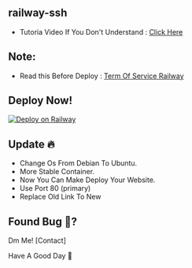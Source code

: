 ## railway-ssh
* Tutoria Video If You Don't Understand : [Click Here](https://youtu.be/5u1J-EqSLwk)
## Note:
* Read this Before Deploy : [Term Of Service Railway](https://railway.app/legal/fair-use)

## Deploy Now!
[![Deploy on Railway](https://railway.app/button.svg)](https://railway.app/new/template/QV_3HO?referralCode=AWGaGe)

## Update 🔥
* Change Os From Debian To Ubuntu.
* More Stable Container.
* Now You Can Make Deploy Your Website.
* Use Port 80 (primary)
* Replace Old Link To New

## Found Bug 🐛?
Dm Me! [Contact]

Have A Good Day 🌟
